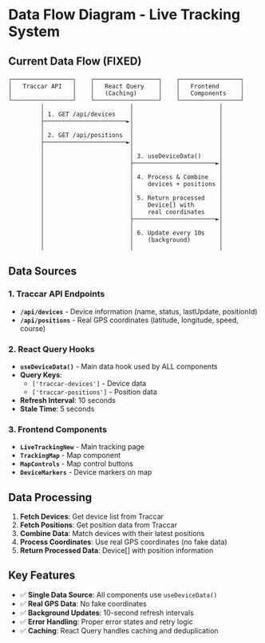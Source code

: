 # Data Flow Diagram - Live Tracking System

## Current Data Flow (FIXED)

```
┌─────────────────┐    ┌──────────────────┐    ┌─────────────────┐
│   Traccar API   │    │   React Query    │    │   Frontend      │
│                 │    │   (Caching)      │    │   Components    │
└─────────────────┘    └──────────────────┘    └─────────────────┘
         │                        │                        │
         │ 1. GET /api/devices    │                        │
         ├───────────────────────►│                        │
         │                        │                        │
         │ 2. GET /api/positions  │                        │
         ├───────────────────────►│                        │
         │                        │                        │
         │                        │ 3. useDeviceData()     │
         │                        ├───────────────────────►│
         │                        │                        │
         │                        │ 4. Process & Combine   │
         │                        │    devices + positions │
         │                        │                        │
         │                        │ 5. Return processed    │
         │                        │    Device[] with       │
         │                        │    real coordinates    │
         │                        ├───────────────────────►│
         │                        │                        │
         │                        │ 6. Update every 10s    │
         │                        │    (background)        │
         │                        │                        │
```

## Data Sources

### 1. Traccar API Endpoints
- **`/api/devices`** - Device information (name, status, lastUpdate, positionId)
- **`/api/positions`** - Real GPS coordinates (latitude, longitude, speed, course)

### 2. React Query Hooks
- **`useDeviceData()`** - Main data hook used by ALL components
- **Query Keys**: 
  - `['traccar-devices']` - Device data
  - `['traccar-positions']` - Position data
- **Refresh Interval**: 10 seconds
- **Stale Time**: 5 seconds

### 3. Frontend Components
- **`LiveTrackingNew`** - Main tracking page
- **`TrackingMap`** - Map component
- **`MapControls`** - Map control buttons
- **`DeviceMarkers`** - Device markers on map

## Data Processing

1. **Fetch Devices**: Get device list from Traccar
2. **Fetch Positions**: Get position data from Traccar
3. **Combine Data**: Match devices with their latest positions
4. **Process Coordinates**: Use real GPS coordinates (no fake data)
5. **Return Processed Data**: Device[] with position information

## Key Features

- ✅ **Single Data Source**: All components use `useDeviceData()`
- ✅ **Real GPS Data**: No fake coordinates
- ✅ **Background Updates**: 10-second refresh intervals
- ✅ **Error Handling**: Proper error states and retry logic
- ✅ **Caching**: React Query handles caching and deduplication




